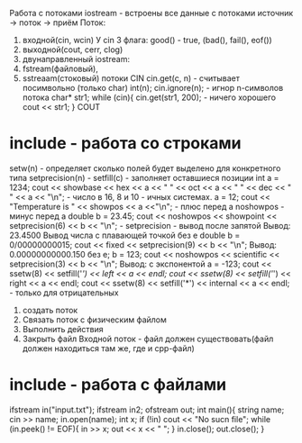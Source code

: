 Работа с потоками
iostream - встроены все данные с потоками
источник -> поток -> приём
Поток: 
1. входной(cin, wcin) У cin 3 флага: good() - true, (bad(), fail(), eof())
2. выходной(cout, cerr, clog) 
3. двунаправленный
iostream: 
1. fstream(файловый), 
2. sstreaam(стоковый) потоки
CIN
cin.get(с, n) - считывает посимвольно (только char)
int(n);
cin.ignore(n); - игнор n-символов потока
char* str1;
while (cin){
	cin.get(str1, 200); - ничего хорошего
	 cout << str1;
}
COUT
# include <iomanip> - работа со строками
setw(n) - определяет сколько полей будет выделено для конкретного типа
setprecision(n) - 
setfill(c) - заполняет оставшиеся позиции
int a = 1234;
cout << showbase << hex << a << " " << oct << a << " " << dec << " " << a << "\n"; - число в 16, 8 и 10 - ичных системах.
a = 12;
cout << "Temperature is " << showpos << a <<"\n"; - плюс перед a
noshowpos - минус перед a
double b = 23.45;
cout << noshowpos << showpoint << setprecision(6) << b << "\n"; - setprecision - вывод после запятой
Вывод: 23.4500
Вывод числа с плавающей точкой без e
double b = 0/00000000015;
cout << fixed << setprecision(9) << b << "\n";
Вывод: 0.00000000000.150 без e;
b = 123;
cout << noshowpos << scientific << setprecision(3) << b << "\n";
Вывод: с экспонентой
a = -123;
cout << ssetw(8) << setfill('*') << left << a << endl;
cout << ssetw(8) << setfill('*') << right << a << endl;
cout << ssetw(8) << setfill('*') << internal << a << endl; - только для отрицательных


1) создать поток
2) Связать поток с физическим файлом
3) Выполнить действия
4) Закрыть файл
Входной поток - файл должен существовать(файл должен находиться там же, где и cpp-файл)
# include<fstream> - работа с файлами
ifstream in("input.txt"); 
ifstream in2;
ofstream out;
int main(){
	string name;
	 cin >> name;
	 in.open(name);
	 int x;
	 if (!in) cout << "No sucn file";
	 while (in.peek() != EOF){
		 in >> x;
		 out << x << " ";
		 }
	in.close();
	out.close();
}

